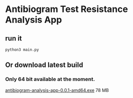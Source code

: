 # Antibiogram Test Resistance Analysis App
## run it
```term
python3 main.py 
```
## Or download latest build
### Only 64 bit available at the moment.
[antibiogram-analysis-app-0.0.1-amd64.exe](https://github.com/jsphu/antibiogram/releases/download/0.0.1/antibiogram-analysis-app-0.0.1-amd64.exe)
78 MB
